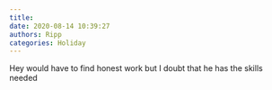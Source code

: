 ```yaml
---
title: 
date: 2020-08-14 10:39:27
authors: Ripp
categories: Holiday
---
```


 Hey would have to find honest work but I doubt that he has the skills needed